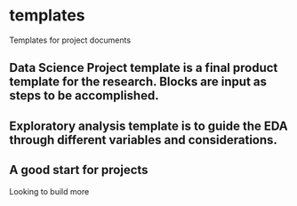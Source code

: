 # templates
Templates for project documents

## Data Science Project template is a final product template for the research. Blocks are input as steps to be accomplished.

## Exploratory analysis template is to guide the EDA through different variables and considerations.
## A good start for projects
Looking to build more
